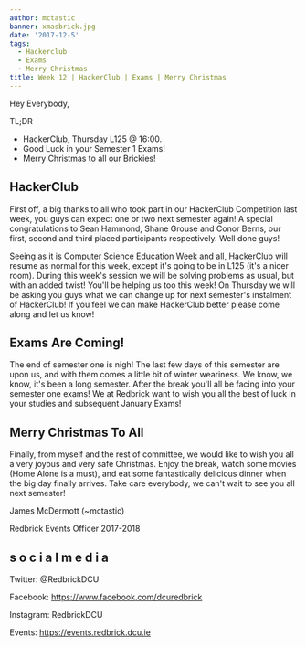```yaml
---
author: mctastic
banner: xmasbrick.jpg
date: '2017-12-5'
tags:
  - Hackerclub
  - Exams
  - Merry Christmas
title: Week 12 | HackerClub | Exams | Merry Christmas
---
```


Hey Everybody,

TL;DR

- HackerClub, Thursday L125 @ 16:00.
- Good Luck in your Semester 1 Exams!
- Merry Christmas to all our Brickies!

 <!-- more -->

## HackerClub

First off, a big thanks to all who took part in our HackerClub Competition last
week, you guys can expect one or two next semester again! A special
congratulations to Sean Hammond, Shane Grouse and Conor Berns, our first, second
and third placed participants respectively. Well done guys!

Seeing as it is Computer Science Education Week and all, HackerClub will resume
as normal for this week, except it's going to be in L125 (it's a nicer room).
During this week's session we will be solving problems as usual, but with an
added twist! You'll be helping us too this week! On Thursday we will be asking
you guys what we can change up for next semester's instalment of HackerClub! If
you feel we can make HackerClub better please come along and let us know!

## Exams Are Coming!

The end of semester one is nigh! The last few days of this semester are upon us,
and with them comes a little bit of winter weariness. We know, we know, it's
been a long semester. After the break you'll all be facing into your semester
one exams! We at Redbrick want to wish you all the best of luck in your studies
and subsequent January Exams!

## Merry Christmas To All

Finally, from myself and the rest of committee, we would like to wish you all a
very joyous and very safe Christmas. Enjoy the break, watch some movies (Home
Alone is a must), and eat some fantastically delicious dinner when the big day
finally arrives. Take care everybody, we can't wait to see you all next
semester!

James McDermott (~mctastic)

Redbrick Events Officer 2017-2018

## s o c i a l m e d i a

Twitter: @RedbrickDCU

Facebook: https://www.facebook.com/dcuredbrick

Instagram: RedbrickDCU

Events: https://events.redbrick.dcu.ie
